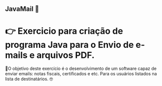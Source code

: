 ## JavaMail 📧

# 👉 Exercicio para criação de programa Java para o Envio de e-mails e arquivos PDF.

🔖O objetivo deste exercício é o desenvolvimento de um software capaz de enviar emails: notas fiscais, certificados e etc. 
Para os usuários listados na lista de destinatários. 🤓
